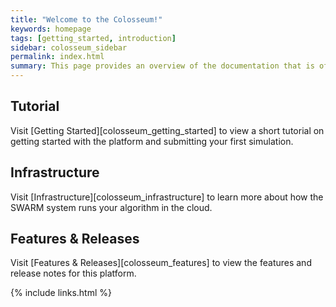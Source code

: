 ```yaml
---
title: "Welcome to the Colosseum!"
keywords: homepage
tags: [getting_started, introduction]
sidebar: colosseum_sidebar
permalink: index.html
summary: This page provides an overview of the documentation that is offered!
---
```


## Tutorial
Visit [Getting Started][colosseum_getting_started] to view a short tutorial on getting
started with the platform and submitting your first simulation.  
  
## Infrastructure
Visit [Infrastructure][colosseum_infrastructure] to learn more about how the SWARM system 
runs your algorithm in the cloud.  
  
## Features & Releases
Visit [Features & Releases][colosseum_features] to view the features and release notes for 
this platform.

{% include links.html %}
